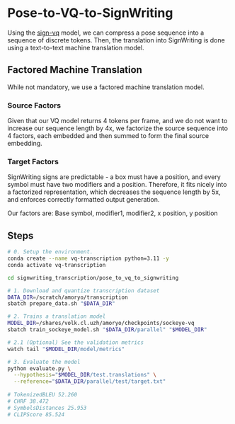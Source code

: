 # Pose-to-VQ-to-SignWriting

Using the [sign-vq](https://github.com/sign-language-processing/sign-vq) model, we can compress a pose sequence
into a sequence of discrete tokens.
Then, the translation into SignWriting is done using a text-to-text machine translation model.

## Factored Machine Translation

While not mandatory, we use a factored machine translation model.

### Source Factors

Given that our VQ model returns 4 tokens per frame, and we do not want to increase our sequence length by 4x,
we factorize the source sequence into 4 factors, each embedded and then summed to form the final source embedding.

### Target Factors

SignWriting signs are predictable - a box must have a position, and every symbol must have two modifiers and a position.
Therefore, it fits nicely into a factorized representation, which decreases the sequence length by 5x,
and enforces correctly formatted output generation.

Our factors are: Base symbol, modifier1, modifier2, x position, y position

## Steps

```bash
# 0. Setup the environment.
conda create --name vq-transcription python=3.11 -y
conda activate vq-transcription

cd signwriting_transcription/pose_to_vq_to_signwriting

# 1. Download and quantize transcription dataset
DATA_DIR=/scratch/amoryo/transcription
sbatch prepare_data.sh "$DATA_DIR"

# 2. Trains a translation model
MODEL_DIR=/shares/volk.cl.uzh/amoryo/checkpoints/sockeye-vq
sbatch train_sockeye_model.sh "$DATA_DIR/parallel" "$MODEL_DIR"

# 2.1 (Optional) See the validation metrics
watch tail "$MODEL_DIR/model/metrics" 

# 3. Evaluate the model
python evaluate.py \
  --hypothesis="$MODEL_DIR/test.translations" \
  --reference="$DATA_DIR/parallel/test/target.txt" 
  
# TokenizedBLEU 52.260
# CHRF 38.472
# SymbolsDistances 25.953
# CLIPScore 85.524
```
